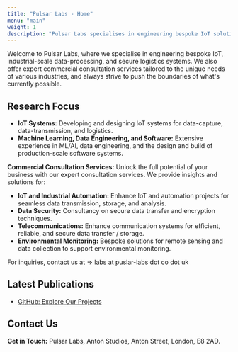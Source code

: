 ```yaml
---
title: "Pulsar Labs - Home"
menu: "main"
weight: 1
description: "Pulsar Labs specialises in engineering bespoke IoT solutions and offers expert commercial consultation services for various industries."
---
```


Welcome to Pulsar Labs, where we specialise in engineering bespoke IoT, industrial-scale data-processing, and secure logistics systems. We also offer expert commercial consultation services tailored to the unique needs of various industries, and always strive to push the boundaries of what's currently possible.

## Research Focus

- **IoT Systems:** Developing and designing IoT systems for data-capture, data-transmission, and logistics.
- **Machine Learning, Data Engineering, and Software:** Extensive experience in ML/AI, data engineering, and the design and build of production-scale software systems.

**Commercial Consultation Services:**
Unlock the full potential of your business with our expert consultation services. We provide insights and solutions for:

- **IoT and Industrial Automation:** Enhance IoT and automation projects for seamless data transmission, storage, and analysis.
- **Data Security:** Consultancy on secure data transfer and encryption techniques.
- **Telecommunications:** Enhance communication systems for efficient, reliable, and secure data transfer / storage.
- **Environmental Monitoring:** Bespoke solutions for remote sensing and data collection to support environmental monitoring.

For inquiries, contact us at => labs at  puslar-labs dot co dot uk  

## Latest Publications

- [GitHub: Explore Our Projects](https://github.com/pulsar-labs)

## Contact Us

**Get in Touch:**
Pulsar Labs, Anton Studios, Anton Street, London, E8 2AD.

